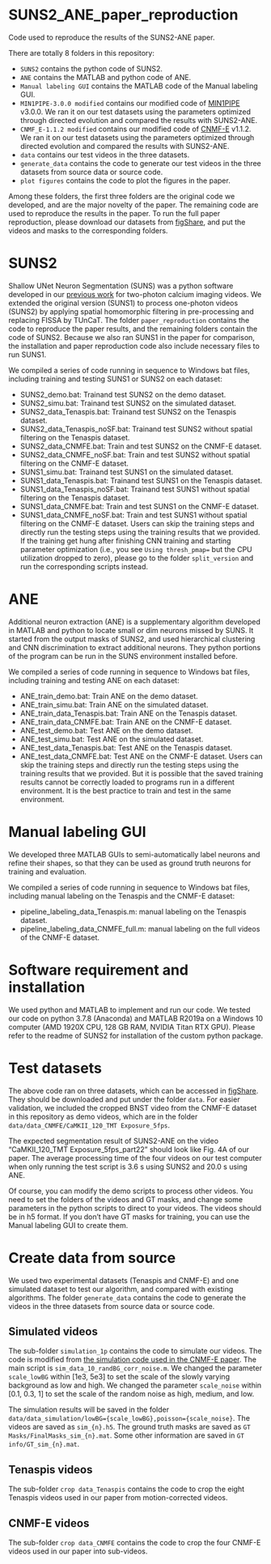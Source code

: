 # SUNS2_ANE_paper_reproduction
 Code used to reproduce the results of the SUNS2-ANE paper.

There are totally 8 folders in this repository:
* `SUNS2` contains the python code of SUNS2.
* `ANE` contains the MATLAB and python code of ANE.
* `Manual labeling GUI` contains the MATLAB code of the Manual labeling GUI.
* `MIN1PIPE-3.0.0 modified` contains our modified code of [MIN1PIPE](https://github.com/JinghaoLu/MIN1PIPE) v3.0.0. We ran it on our test datasets using the parameters optimized through directed evolution and compared the results with SUNS2-ANE.
* `CNMF_E-1.1.2 modified` contains our modified code of [CNMF-E](https://github.com/zhoupc/CNMF_E) v1.1.2. We ran it on our test datasets using the parameters optimized through directed evolution and compared the results with SUNS2-ANE.
* `data` contains our test videos in the three datasets.
* `generate_data` contains the code to generate our test videos in the three datasets from source data or source code.
* `plot figures` contains the code to plot the figures in the paper.

Among these folders, the first three folders are the original code we developed, and are the major novelty of the paper. The remaining code are used to reproduce the results in the paper. To run the full paper reproduction, please download our datasets from [figShare](https://doi.org/10.6084/m9.figshare.22304569), and put the videos and masks to the corresponding folders.

# SUNS2
Shallow UNet Neuron Segmentation (SUNS) was a python software developed in our [previous work](https://doi.org/10.1038/s42256-021-00342-x) for two-photon calcium imaging videos. We extended the original version (SUNS1) to process one-photon videos (SUNS2) by applying spatial homomorphic filtering in pre-processing and replacing FISSA by TUnCaT. The folder `paper_reproduction` contains the code to reproduce the paper results, and the remaining folders contain the code of SUNS2. Because we also ran SUNS1 in the paper for comparison, the installation and paper reproduction code also include necessary files to run SUNS1. 

We compiled a series of code running in sequence to Windows bat files, including training and testing SUNS1 or SUNS2 on each dataset:
* SUNS2_demo.bat: Trainand test SUNS2 on the demo dataset.
* SUNS2_simu.bat: Trainand test SUNS2 on the simulated dataset.
* SUNS2_data_Tenaspis.bat: Trainand test SUNS2 on the Tenaspis dataset.
* SUNS2_data_Tenaspis_noSF.bat: Trainand test SUNS2 without spatial filtering on the Tenaspis dataset.
* SUNS2_data_CNMFE.bat: Train and test SUNS2 on the CNMF-E dataset.
* SUNS2_data_CNMFE_noSF.bat: Train and test SUNS2 without spatial filtering on the CNMF-E dataset.
* SUNS1_simu.bat: Trainand test SUNS1 on the simulated dataset.
* SUNS1_data_Tenaspis.bat: Trainand test SUNS1 on the Tenaspis dataset.
* SUNS1_data_Tenaspis_noSF.bat: Trainand test SUNS1 without spatial filtering on the Tenaspis dataset.
* SUNS1_data_CNMFE.bat: Train and test SUNS1 on the CNMF-E dataset.
* SUNS1_data_CNMFE_noSF.bat: Train and test SUNS1 without spatial filtering on the CNMF-E dataset.
Users can skip the training steps and directly run the testing steps using the training results that we provided. If the training get hung after finishing CNN training and starting parameter optimization (i.e., you see `Using thresh_pmap=` but the CPU utilization dropped to zero), please go to the folder `split_version` and run the corresponding scripts instead.

# ANE
Additional neuron extraction (ANE) is a supplementary algorithm developed in MATLAB and python to locate small or dim neurons missed by SUNS. It started from the output masks of SUNS2, and used hierarchical clustering and CNN discrimination to extract additional neurons. They python portions of the program can be run in the SUNS environment installed before. 

We compiled a series of code running in sequence to Windows bat files, including training and testing ANE on each dataset:
* ANE_train_demo.bat: Train ANE on the demo dataset.
* ANE_train_simu.bat: Train ANE on the simulated dataset.
* ANE_train_data_Tenaspis.bat: Train ANE on the Tenaspis dataset.
* ANE_train_data_CNMFE.bat: Train ANE on the CNMF-E dataset.
* ANE_test_demo.bat: Test ANE on the demo dataset.
* ANE_test_simu.bat: Test ANE on the simulated dataset.
* ANE_test_data_Tenaspis.bat: Test ANE on the Tenaspis dataset.
* ANE_test_data_CNMFE.bat: Test ANE on the CNMF-E dataset.
Users can skip the training steps and directly run the testing steps using the training results that we provided. But it is possible that the saved training results cannot be correctly loaded to programs run in a different environment. It is the best practice to train and test in the same environment. 

# Manual labeling GUI
We developed three MATLAB GUIs to semi-automatically label neurons and refine their shapes, so that they can be used as ground truth neurons for training and evaluation. 

We compiled a series of code running in sequence to Windows bat files, including manual labeling on the Tenaspis and the CNMF-E dataset:
* pipeline_labeling_data_Tenaspis.m: manual labeling on the Tenaspis dataset.
* pipeline_labeling_data_CNMFE_full.m: manual labeling on the full videos of the CNMF-E dataset.

# Software requirement and installation
We used python and MATLAB to implement and run our code. We tested our code on python 3.7.8 (Anaconda) and MATLAB R2019a on a Windows 10 computer (AMD 1920X CPU, 128 GB RAM, NVIDIA Titan RTX GPU). Please refer to the readme of SUNS2 for installation of the custom python package. 

# Test datasets
The above code ran on three datasets, which can be accessed in [figShare](https://doi.org/10.6084/m9.figshare.22304569). They should be downloaded and put under the folder `data`. For easier validation, we included the cropped BNST video from the CNMF-E dataset in this repository as demo videos, which are in the folder `data/data_CNMFE/CaMKII_120_TMT Exposure_5fps`. 

The expected segmentation result of SUNS2-ANE on the video “CaMKII_120_TMT Exposure_5fps_part22” should look like Fig. 4A of our paper. The average processing time of the four videos on our test computer when only running the test script is 3.6 s using SUNS2 and 20.0 s using ANE. 

Of course, you can modify the demo scripts to process other videos. You need to set the folders of the videos and GT masks, and change some parameters in the python scripts to direct to your videos. The videos should be in h5 format. If you don’t have GT masks for training, you can use the Manual labeling GUI to create them. 

# Create data from source
We used two experimental datasets (Tenaspis and CNMF-E) and one simulated dataset to test our algorithm, and compared with existing algorithms. The folder `generate_data` contains the code to generate the videos in the three datasets from source data or source code. 

## Simulated videos
The sub-folder `simulation_1p` contains the code to simulate our videos. The code is modified from [the simulation code used in the CNMF-E paper](https://github.com/zhoupc/eLife_submission). The main script is `sim_data_10_randBG_corr_noise.m`. We changed the parameter `scale_lowBG` within [1e3, 5e3] to set the scale of the slowly varying background as low and high. We changed the parameter `scale_noise` within [0.1, 0.3, 1] to set the scale of the random noise as high, medium, and low. 

The simulation results will be saved in the folder `data/data_simulation/lowBG={scale_lowBG},poisson={scale_noise}`. The videos are saved as `sim_{n}.h5`. The ground truth masks are saved as `GT Masks/FinalMasks_sim_{n}.mat`. Some other information are saved in `GT info/GT_sim_{n}.mat`. 

## Tenaspis videos
The sub-folder `crop data_Tenaspis` contains the code to crop the eight Tenaspis videos used in our paper from motion-corrected videos. 

## CNMF-E videos
The sub-folder `crop data_CNMFE` contains the code to crop the four CNMF-E videos used in our paper into sub-videos. 
